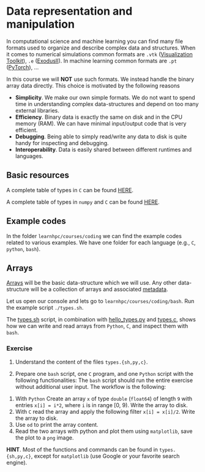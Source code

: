# Data representation and manipulation

In computational science and machine learning you can find many file formats used to organize and describe complex data and structures. When it comes to numerical simulations common formats are `.vtk` ([Visualization Toolkit](https://vtk.org/)), `.e` ([ExodusII](https://www.osti.gov/servlets/purl/10102115)). In machine learning common formats are `.pt` ([PyTorch](https://pytorch.org/)), ...

In this course we will **NOT** use such formats. We instead handle the binary array data directly.
This choice is motivated by the following reasons

- **Simplicity**. We make our own simple formats. We do not want to spend time in understanding complex data-structures and depend on too many external libraries.
- **Efficiency**. Binary data is exactly the same on disk and in the CPU memory (RAM). We can have minimal input/output code that is very efficient.
- **Debugging**. Being able to simply read/write any data to disk is quite handy for inspecting and debugging.
- **Interoperability**. Data is easily shared between different runtimes and languages.

## Basic resources

A complete table of types in `C` can be found [HERE](https://en.wikipedia.org/wiki/C_data_types).

A complete table of types in `numpy` and `C` can be found [HERE](https://numpy.org/doc/stable/user/basics.types.html).


## Example codes

In the folder `learnhpc/courses/coding` we can find the example codes related to various examples. We have one folder for each language (e.g., `C`, `python`, `bash`).

## Arrays

[Arrays](https://en.wikipedia.org/wiki/Array_(data_structure)) will be the basic data-structure which we will use. Any other data-structure will be a collection of arrays and associated [metadata](https://en.wikipedia.org/wiki/Metadata).

Let us open our console and lets go to `learnhpc/courses/coding/bash`.
Run the example script `./types.sh`. 

The [types.sh](https://github.com/zulianp/learnhpc/blob/30ab059e683b466d48e6acfc8cdde00e16a37932/courses/coding/bash/types.sh) script, in combination with [hello_types.py](https://github.com/zulianp/learnhpc/blob/30ab059e683b466d48e6acfc8cdde00e16a37932/courses/coding/python/types.py) and [types.c](https://github.com/zulianp/learnhpc/blob/30ab059e683b466d48e6acfc8cdde00e16a37932/courses/coding/C/types.c), shows how we can write and read arrays from `Python`, `C`, and inspect them with `bash`. 

### Exercise

1) Understand the content of the files `types.{sh,py,c}`.

2) Prepare one `bash` script, one `C` program, and one `Python` script with the following functionalities: The `bash` script should run the entire exercise without additional user input. The workflow is the following:

1. With `Python` Create an array `x` of type `double` (`float64`) of length `9` with entries `x[i] = i*2`, where `i` is in range [0, 9). Write the array to disk.
2. With `C` read the array and apply the following filter `x[i] = x[i]/2`. Write the array to disk.
3. Use `od` to print the array content.
4. Read the two arrays with python and plot them using `matplotlib`, save the plot to a `png` image.
 
 **HINT**. Most of the functions and commands can be found in `types.{sh,py,c}`, except for `matplotlib` (use Google or your favorite search engine).
